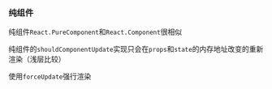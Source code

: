 ### 纯组件

纯组件`React.PureComponent`和`React.Component`很相似

纯组件的`shouldComponentUpdate`实现只会在`props`和`state`的内存地址改变的重新渲染（浅层比较）

使用`forceUpdate`强行渲染

